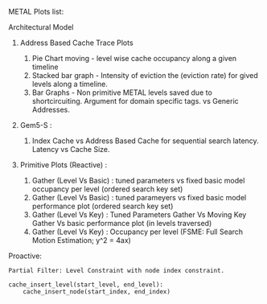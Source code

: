 METAL Plots list:

Architectural Model

1. Address Based Cache Trace Plots
    1. Pie Chart moving - level wise cache occupancy along a given timeline
    2. Stacked bar graph - Intensity of eviction the (eviction rate) for gived levels along a timeline.
    3. Bar Graphs - Non primitive METAL levels saved due to shortcircuiting. Argument for domain specific tags. vs Generic Addresses.

2. Gem5-S : 
    1. Index Cache vs Address Based Cache for sequential search  latency. Latency vs Cache Size.


3. Primitive Plots (Reactive) : 
    1. Gather (Level Vs Basic) : tuned parameters vs fixed basic model occupancy per level (ordered search key set)
    2. Gather (Level Vs Basic) : tuned parameyers vs fixed basic model performance plot (ordered search key set)
    4. Gather (Level Vs Key) : Tuned Parameters Gather Vs Moving Key Gather Vs basic performance plot (in levels traversed)
    5. Gather (Level Vs Key) : Occupancy per level (FSME: Full Search Motion Estimation; y^2 = 4ax)

Proactive:

    Partial Filter: Level Constraint with node index constraint.
    
    cache_insert_level(start_level, end_level):
        cache_insert_node(start_index, end_index)


